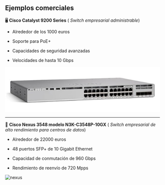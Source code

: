## Ejemplos comerciales

🖥️ **Cisco Catalyst 9200 Series**   ( _Switch empresarial administrable_)

- Alrededor de los 1000 euros

- Soporte para PoE+

- Capacidades de seguridad avanzadas

- Velocidades de hasta 10 Gbps


![cata](img/catalyst9200.jpg)

-----------------------------


🔌 **Cisco Nexus 3548 modelo N3K-C3548P-10GX**   ( _Switch empresarial de alto rendimiento para centros de datos_)

- Alrededor de 22000 euros

- 48 puertos SFP+ de 10 Gigabit Ethernet

- Capacidad de conmutación de 960 Gbps

- Rendimiento de reenvío de 720 Mpps

![nexus](img/switch-nexus.avif)

